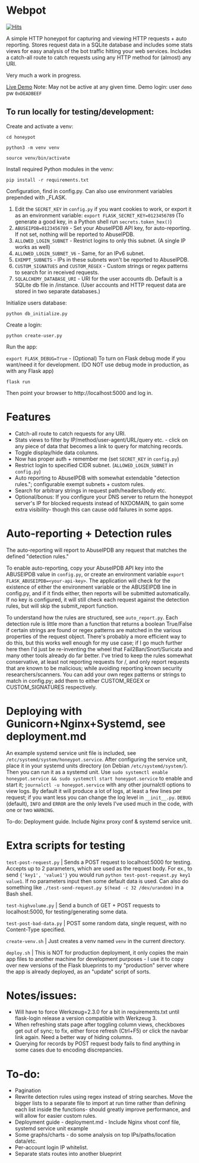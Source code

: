 # Webpot

[![Hits](https://hits.seeyoufarm.com/api/count/incr/badge.svg?url=https%3A%2F%2Fgithub.com%2Fmepley1%2Fhoneypot&count_bg=%2379C83D&title_bg=%23555555&icon=&icon_color=%23E7E7E7&title=hits&edge_flat=false)](https://hits.seeyoufarm.com)

A simple HTTP honeypot for capturing and viewing HTTP requests + auto reporting. 
Stores request data in a SQLite database and includes some stats views for easy analysis of the bot traffic hitting your web services. Includes a catch-all route to catch requests using any HTTP method for (almost) any URI.

Very much a work in progress. 

[Live Demo](https://x2.mepley.com/stats) Note: May not be active at any given time. Demo login: user `demo` pw `0xDEADBEEF`

## To run locally for testing/development:

Create and activate a venv:

`cd honeypot`

`python3 -m venv venv`

`source venv/bin/activate`

Install required Python modules in the venv:

`pip install -r requirements.txt`

Configuration, find in config.py. Can also use environment variables prepended with _FLASK.
1. Edit the `SECRET_KEY` in `config.py` if you want cookies to work, or export it as an environment variable: `export FLASK_SECRET_KEY=0123456789` (To generate a good key, in a Python shell run `secrets.token_hex()`)
2. `ABUSEIPDB=0123456789` - Set your AbuseIPDB API key, for auto-reporting. If not set, nothing will be reported to AbuseIPDB.
3. `ALLOWED_LOGIN_SUBNET` - Restrict logins to only this subnet. (A single IP works as well)
4. `ALLOWED_LOGIN_SUBNET_V6` - Same, for an IPv6 subnet.
5. `EXEMPT_SUBNETS` - IPs in these subnets won't be reported to AbuseIPDB.
6. `CUSTOM_SIGNATUES` and `CUSTOM_REGEX` - Custom strings or regex patterns to search for in received requests.
7. `SQLALCHEMY_DATABASE_URI` - URI for the user accounts db. Default is a SQLite db file in /instance. (User accounts and HTTP request data are stored in two separate databases.)

Initialize users database:

`python db_initialize.py`

Create a login:

`python create-user.py`

Run the app:

`export FLASK_DEBUG=True` - (Optional) To turn on Flask debug mode if you want/need it for development. (DO NOT use debug mode in production, as with any Flask app)

`flask run`

Then point your browser to http://localhost:5000 and log in.

# Features
- Catch-all route to catch requests for any URI.
- Stats views to filter by IP/method/user-agent/URL/query etc. - click on any piece of data that becomes a link to query for matching records.
- Toggle display/hide data columns.
- Now has proper auth + remember me (set `SECRET_KEY` in `config.py`)
- Restrict login to specified CIDR subnet. (`ALLOWED_LOGIN_SUBNET` in `config.py`)
- Auto reporting to AbuseIPDB with somewhat extendable "detection rules."; configurable exempt subnets + custom rules.
- Search for arbitrary strings in request path/headers/body etc.
- Optional/bonus: If you configure your DNS server to return the honeypot server's IP for blocked requests instead of NXDOMAIN, to gain some extra visibility- though this can cause odd failures in some apps.

# Auto-reporting + Detection rules
The auto-reporting will report to AbuseIPDB any request that matches the defined "detection rules."

To enable auto-reporting, copy your AbuseIPDB API key into the ABUSEIPDB value in `config.py`, or create an environment variable `export FLASK_ABUSEIPDB=<your-api-key>`. The application will check for the existence of either the environment variable or the ABUSEIPDB line in config.py, and if it finds either, then reports will be submitted automatically. If no key is configured, it will still check each request against the detection rules, but will skip the submit_report function.

To understand how the rules are structured, see `auto_report.py`. Each detection rule is little more than a function that returns a boolean True/False if certain strings are found or regex patterns are matched in the various properties of the request object. There's probably a more efficient way to do this, but this works well enough for my use case; if I go much further here then I'd just be re-inventing the wheel that Fail2Ban/Snort/Suricata and many other tools already do far better. I've tried to keep the rules somewhat conservative, at least not reporting requests for /, and only report requests that are known to be malicious; while avoiding reporting known security researchers/scanners. You can add your own regex patterns or strings to match in config.py; add them to either CUSTOM_REGEX or CUSTOM_SIGNATURES respectively.

# Deploying with Gunicorn+Nginx+Systemd, see deployment.md 

An example systemd service unit file is included, see `/etc/systemd/system/honeypot.service`. After configuring the service unit, place it in your systemd units directory (on Debian `/etc/systemd/system/`). Then you can run it as a systemd unit. Use `sudo systemctl enable honeypot.service && sudo systemctl start honeypot.service` to enable and start it; `journalctl -u honeypot.service` with any other journalctl options to view logs. By default it will produce a lot of logs, at least a few lines per request; if you want less you can change the log level in `__init__.py`. `DEBUG` (default), `INFO` and `ERROR` are the only levels I've used much in the code, with one or two `WARNING`.

To-do: Deployment guide. Include Nginx proxy conf & systemd service unit. 

# Extra scripts for testing
`test-post-request.py` | Sends a POST request to localhost:5000 for testing. Accepts up to 2 parameters, which are used as the request body. For ex., to send `{'key1', 'value1'}` you would run `python test-post-request.py key1 value1`. If no parameters input then some default data is used. Can also do something like `./test-send-request.py $(head -c 32 /dev/urandom)` in a Bash shell.

`test-highvolume.py` | Send a bunch of GET + POST requests to localhost:5000, for testing/generating some data.

`test-post-bad-data.py` | POST some random data, single request, with no Content-Type specified.

`create-venv.sh` | Just creates a venv named `venv` in the current directory.

`deploy.sh` | This is NOT for production deployment, it only copies the main app files to another machine for development purposes - I use it to copy over new versions of the Flask blueprints to my "production" server where the app is already deployed, as an "update" script of sorts.

# Notes/issues:
- Will have to force Werkzeug=2.3.0 for a bit in requirements.txt until flask-login release a version compatible with Werkzeug 3.
- When refreshing stats page after toggling column views, checkboxes get out of sync; to fix, either force refresh (Ctrl+F5) or click the navbar link again. Need a better way of hiding columns.
- Querying for records by POST request body fails to find anything in some cases due to encoding discrepancies.

# To-do:
- Pagination
- Rewrite detection rules using regex instead of string searches. Move the bigger lists to a separate file to import at run time rather than defining each list inside the functions- should greatly improve performance, and will allow for easier custom rules.
- Deployment guide - deployment.md - Include Nginx vhost conf file, systemd service unit example
- Some graphs/charts - do some analysis on top IPs/paths/location data/etc.
- Per-account login IP whitelist.
- Separate stats routes into another blueprint
